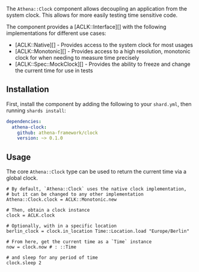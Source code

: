 The `Athena::Clock` component allows decoupling an application from the system clock.
This allows for more easily testing time sensitive code.

The component provides a [ACLK::Interface][] with the following implementations for different use cases:

* [ACLK::Native][] - Provides access to the system clock for most usages
* [ACLK::Monotonic][] - Provides access to a high resolution, monotonic clock for when needing to measure time precisely
* [ACLK::Spec::MockClock][] - Provides the ability to freeze and change the current time for use in tests

## Installation

First, install the component by adding the following to your `shard.yml`, then running `shards install`:

```yaml
dependencies:
  athena-clock:
    github: athena-framework/clock
    version: ~> 0.1.0
```

## Usage

The core `Athena::Clock` type can be used to return the current time via a global clock.

```crystal
# By default, `Athena::Clock` uses the native clock implementation,
# but it can be changed to any other implementation
Athena::Clock.clock = ACLK::Monotonic.new

# Then, obtain a clock instance
clock = ACLK.clock

# Optionally, with in a specific location
berlin_clock = clock.in_location Time::Location.load "Europe/Berlin"

# From here, get the current time as a `Time` instance
now = clock.now # : ::Time

# and sleep for any period of time
clock.sleep 2
```
